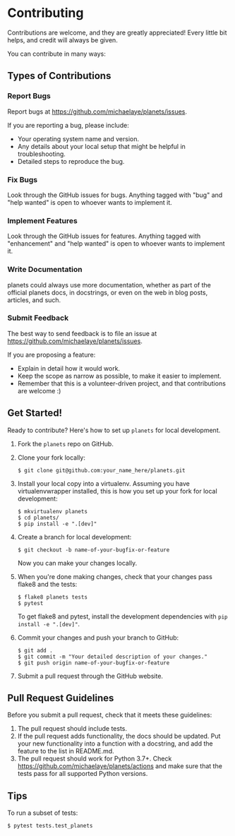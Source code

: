# Contributing

Contributions are welcome, and they are greatly appreciated! Every little bit helps, and credit will always be given.

You can contribute in many ways:

## Types of Contributions

### Report Bugs

Report bugs at https://github.com/michaelaye/planets/issues.

If you are reporting a bug, please include:

* Your operating system name and version.
* Any details about your local setup that might be helpful in troubleshooting.
* Detailed steps to reproduce the bug.

### Fix Bugs

Look through the GitHub issues for bugs. Anything tagged with "bug" and "help wanted" is open to whoever wants to implement it.

### Implement Features

Look through the GitHub issues for features. Anything tagged with "enhancement" and "help wanted" is open to whoever wants to implement it.

### Write Documentation

planets could always use more documentation, whether as part of the official planets docs, in docstrings, or even on the web in blog posts, articles, and such.

### Submit Feedback

The best way to send feedback is to file an issue at https://github.com/michaelaye/planets/issues.

If you are proposing a feature:

* Explain in detail how it would work.
* Keep the scope as narrow as possible, to make it easier to implement.
* Remember that this is a volunteer-driven project, and that contributions are welcome :)

## Get Started!

Ready to contribute? Here's how to set up `planets` for local development.

1. Fork the `planets` repo on GitHub.
2. Clone your fork locally:
   ```
   $ git clone git@github.com:your_name_here/planets.git
   ```
3. Install your local copy into a virtualenv. Assuming you have virtualenvwrapper installed, this is how you set up your fork for local development:
   ```
   $ mkvirtualenv planets
   $ cd planets/
   $ pip install -e ".[dev]"
   ```
4. Create a branch for local development:
   ```
   $ git checkout -b name-of-your-bugfix-or-feature
   ```
   Now you can make your changes locally.

5. When you're done making changes, check that your changes pass flake8 and the tests:
   ```
   $ flake8 planets tests
   $ pytest
   ```
   To get flake8 and pytest, install the development dependencies with `pip install -e ".[dev]"`.

6. Commit your changes and push your branch to GitHub:
   ```
   $ git add .
   $ git commit -m "Your detailed description of your changes."
   $ git push origin name-of-your-bugfix-or-feature
   ```
7. Submit a pull request through the GitHub website.

## Pull Request Guidelines

Before you submit a pull request, check that it meets these guidelines:

1. The pull request should include tests.
2. If the pull request adds functionality, the docs should be updated. Put your new functionality into a function with a docstring, and add the feature to the list in README.md.
3. The pull request should work for Python 3.7+. Check https://github.com/michaelaye/planets/actions and make sure that the tests pass for all supported Python versions.

## Tips

To run a subset of tests:
```
$ pytest tests.test_planets
``` 